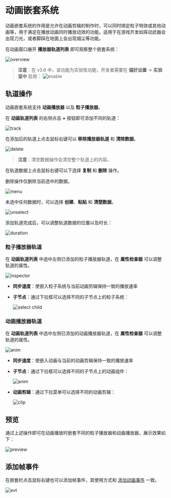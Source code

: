 # 动画嵌套系统

动画嵌套系统的作用是允许在动画剪辑的制作时，可以同时绑定粒子特效或其他动画等，用于满足在播放动画同时播放动效的功能。适用于在游戏开发如挥动武器会出现刀光，或者脚踩在地面上会出现烟尘等功能。

在动画窗口展开 **播放器轨道列表** 即可观察整个嵌套系统：

![overview](./embeded/embeded-overview.png)

> **注意**：在 v3.6 中，该功能为实验性功能，开发者需要在 **偏好设置** -> **实验室中** 启用：
> ![enable](embeded/enable.png)

## 轨道操作

动画嵌套系统支持 **动画播放器** 以及 **粒子播放器**。

在 **动画轨道列表** 的右侧点击 **+** 按钮即可添加不同的轨道：

![track](embeded/add-track.png)

在添加后的轨道上点击鼠标右键可以 **移除播放器轨道** 和 **清除数据**。

![delete](embeded/clear-data.png)

> **注意**：清空数据操作会清空整个轨道上的内容。

在轨道数据上点击鼠标右键可以下选择 **复制** 和 **删除** 操作。

删除操作仅删除当前选中的数据。

![menu](embeded/track-data-menu.png)

未选中任何数据时，可以选择 **创建**、**粘贴** 和 **清楚数据**。

![unselect](embeded/unselect.png)

添加轨道完成后，可以调整轨道数据的位置以及时长：

![duration](embeded/track-adjust.gif)

### 粒子播放器轨道

在 **动画轨道列表** 中选中左侧已添加的粒子播放器轨道，在 **属性检查器** 可以调整轨道的属性。

![inspector](embeded/particle-inspector.png)

- **同步速度**：使嵌入粒子系统与当前动画剪辑保持一致的播放速率
- **子节点**：通过下拉框可以选择不同的子节点上的粒子系统：

    ![select child](embeded/inspector-select-child.png)

### 动画播放器轨道

在 **动画轨道列表** 中选中左侧已添加的动画播放器轨道，在 **属性检查器** 可以调整轨道的属性。

![anim](embeded/inspector-select-anim.png)

- **同步速度**：使嵌入动画与当前的动画剪辑保持一致的播放速率
- **子节点**：通过下拉框可以选择不同的子节点上的动画组件：

    ![anim](embeded/inspector-select-child-anim.png)

- **动画剪辑**：通过下拉菜单可以选择不同的动画剪辑：

    ![clip](embeded/inspector-select-clip.png)

## 预览

通过上述操作即可在动画播放时嵌套不同的粒子播放器和动画播放器，展示效果如下：

![preview](embeded/preview.gif)

## 添加帧事件

在嵌套栏点击鼠标右键也可以添加帧事件，其使用方式和 [添加动画事件](animation-event.md) 一致。

![evt](embeded/add-keyframe-event.png)
